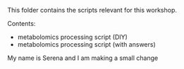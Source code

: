 This folder contains the scripts relevant for this workshop.

Contents:
- metabolomics processing script (DIY)
- metabolomics processing script (with answers)

My name is Serena and I am making a small change
